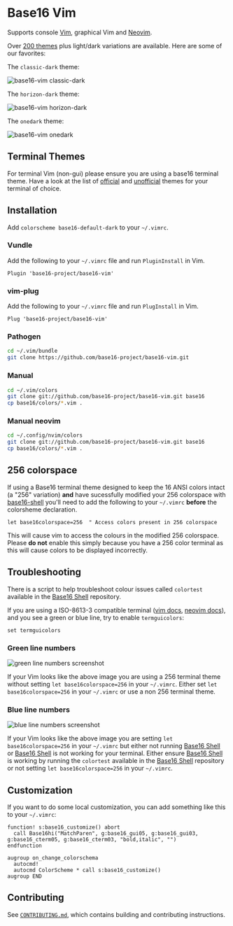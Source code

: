 # Base16 Vim

Supports console [Vim][1], graphical Vim and [Neovim][2].

Over [200 themes][3] plus light/dark variations are available. Here are
some of our favorites:

The `classic-dark` theme:

![base16-vim classic-dark][10]

The `horizon-dark` theme:

![base16-vim horizon-dark][11]

The `onedark` theme:

![base16-vim onedark][12]

## Terminal Themes

For terminal Vim (non-gui) please ensure you are using a base16 terminal
theme. Have a look at the list of [official][4] and [unofficial][5]
themes for your terminal of choice.

## Installation

Add `colorscheme base16-default-dark` to your `~/.vimrc`.

### Vundle

Add the following to your `~/.vimrc` file and run `PluginInstall` in Vim.

```vim
Plugin 'base16-project/base16-vim'
```

### vim-plug

Add the following to your `~/.vimrc` file and run `PlugInstall` in Vim.

```vim
Plug 'base16-project/base16-vim'
```

### Pathogen

```bash
cd ~/.vim/bundle
git clone https://github.com/base16-project/base16-vim.git
```

### Manual

```bash
cd ~/.vim/colors
git clone git://github.com/base16-project/base16-vim.git base16
cp base16/colors/*.vim .
```

### Manual neovim

```bash
cd ~/.config/nvim/colors
git clone git://github.com/base16-project/base16-vim.git base16
cp base16/colors/*.vim .
```

## 256 colorspace

If using a Base16 terminal theme designed to keep the 16 ANSI colors
intact (a "256" variation) **and** have sucessfully modified your 256
colorspace with [base16-shell][6] you'll need to add the following to
your `~/.vimrc` **before** the colorsheme declaration.

```vim
let base16colorspace=256  " Access colors present in 256 colorspace
```

This will cause vim to access the colours in the modified 256
colorspace. Please **do not** enable this simply because you have a 256
color terminal as this will cause colors to be displayed incorrectly.

## Troubleshooting

There is a script to help troubleshoot colour issues called `colortest`
available in the [Base16 Shell][6] repository.

If you are using a ISO-8613-3 compatible terminal ([vim docs][7],
[neovim docs][8]), and you see a green or blue line, try to enable
`termguicolors`:

```vim
set termguicolors
```

### Green line numbers

![green line numbers screenshot][13]

If your Vim looks like the above image you are using a 256 terminal
theme without setting `let base16colorspace=256` in your `~/.vimrc`.
Either set `let base16colorspace=256` in your `~/.vimrc` or use a non
256 terminal theme.

### Blue line numbers

![blue line numbers screenshot][14]

If your Vim looks like the above image you are setting `let
base16colorspace=256` in your `~/.vimrc` but either not running [Base16
Shell][6] or [Base16 Shell][6] is not working for your terminal. Either
ensure [Base16 Shell][6] is working by running the `colortest` available
in the [Base16 Shell][6] repository or not setting `let
base16colorspace=256` in your `~/.vimrc`.

## Customization

If you want to do some local customization, you can add something like
this to your `~/.vimrc`:

```vim
function! s:base16_customize() abort
  call Base16hi("MatchParen", g:base16_gui05, g:base16_gui03, g:base16_cterm05, g:base16_cterm03, "bold,italic", "")
endfunction

augroup on_change_colorschema
  autocmd!
  autocmd ColorScheme * call s:base16_customize()
augroup END
```

## Contributing

See [`CONTRIBUTING.md`][9], which contains building and contributing
instructions.

[1]: https://github.com/vim/vim
[2]: https://github.com/neovim/neovim
[3]: https://github.com/base16-project/base16-schemes
[4]: https://github.com/base16-project/home#official-templates
[5]: https://github.com/base16-project/home#unofficial-templates
[6]: https://github.com/base16-project/base16-shell
[7]: https://github.com/vim/vim/blob/23c1b2b018c8121ca5fcc247e37966428bf8ca66/runtime/doc/options.txt#L7876
[8]: https://neovim.io/doc/user/options.html#'termguicolors'
[9]: CONTRIBUTING.md
[10]: screenshots/base16-vim-screenshot-classic-dark.png
[11]: screenshots/base16-vim-screenshot-horizon-dark.png
[12]: screenshots/base16-vim-screenshot-onedark.png
[13]: screenshots/without-base16colorspace-256-with-256-terminal-theme.png
[14]: screenshots/with-base16colorspace-256-without-base16-shell.png
